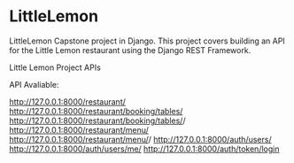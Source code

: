 # LittleLemon
LittleLemon Capstone project in Django. This project covers building an API for the Little Lemon restaurant using the Django REST Framework.

Little Lemon Project APIs

API Avaliable:

http://127.0.0.1:8000/restaurant/ <br />
http://127.0.0.1:8000/restaurant/booking/tables/
http://127.0.0.1:8000/restaurant/booking/tables/<int>/
http://127.0.0.1:8000/restaurant/menu/
http://127.0.0.1:8000/restaurant/menu/<int>/
http://127.0.0.1:8000/auth/users/
http://127.0.0.1:8000/auth/users/me/
http://127.0.0.1:8000/auth/token/login



